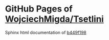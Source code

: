 GitHub Pages of [WojciechMigda/Tsetlini](https://github.com/WojciechMigda/Tsetlini.git)
===
Sphinx html documentation of [b449f198](https://github.com/WojciechMigda/Tsetlini/tree/b449f198519c8d6e634065587e4e20ff6b05ff55)

